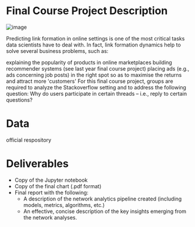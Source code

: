 Final Course Project Description
================================
![image](https://venturebeat.com/wp-content/uploads/2018/05/stack-overflow-logo.png?w=1200&strip=all)


Predicting link formation in online settings is one of the most critical tasks data scientists have to deal with. In fact, link formation dynamics help to solve several business problems, such as:

explaining the popularity of products in online marketplaces
building recommender systems (see last year final course project)
placing ads (e.g., ads concerning job posts) in the right spot so as to maximise the returns and attract more 'customers'
For this final course project, groups are required to analyze the Stackoverflow setting and to address the following question: Why do users participate in certain threads – i.e., reply to certain questions?


Data
======
official respository



Deliverables
======
+ Copy of the Jupyter notebook
+ Copy of the final chart (.pdf format)
+ Final report with the following:
   - A description of the network analytics pipeline created (including models, metrics, algorithms, etc.)
   - An effective, concise description of the key insights emerging from the network analyses.
